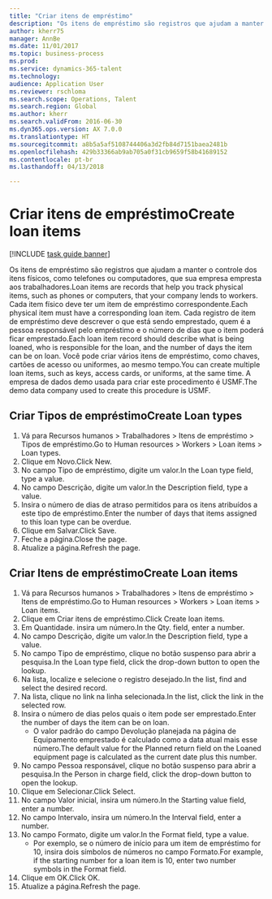 ```yaml
--- 
title: "Criar itens de empréstimo"
description: "Os itens de empréstimo são registros que ajudam a manter o controle dos itens físicos, como telefones ou computadores, que sua empresa empresta aos trabalhadores."
author: kherr75
manager: AnnBe
ms.date: 11/01/2017
ms.topic: business-process
ms.prod: 
ms.service: dynamics-365-talent
ms.technology: 
audience: Application User
ms.reviewer: rschloma
ms.search.scope: Operations, Talent
ms.search.region: Global
ms.author: kherr
ms.search.validFrom: 2016-06-30
ms.dyn365.ops.version: AX 7.0.0
ms.translationtype: HT
ms.sourcegitcommit: a8b5a5af5108744406a3d2fb84d7151baea2481b
ms.openlocfilehash: 429b33366ab9ab705a0f31cb9659f58b41689152
ms.contentlocale: pt-br
ms.lasthandoff: 04/13/2018

---
```

# <a name="create-loan-items"></a><span data-ttu-id="90bbf-103">Criar itens de empréstimo</span><span class="sxs-lookup"><span data-stu-id="90bbf-103">Create loan items</span></span>

[!INCLUDE [task guide banner](../../includes/task-guide-banner.md)]

<span data-ttu-id="90bbf-104">Os itens de empréstimo são registros que ajudam a manter o controle dos itens físicos, como telefones ou computadores, que sua empresa empresta aos trabalhadores.</span><span class="sxs-lookup"><span data-stu-id="90bbf-104">Loan items are records that help you track physical items, such as phones or computers, that your company lends to workers.</span></span> <span data-ttu-id="90bbf-105">Cada item físico deve ter um item de empréstimo correspondente.</span><span class="sxs-lookup"><span data-stu-id="90bbf-105">Each physical item must have a corresponding loan item.</span></span> <span data-ttu-id="90bbf-106">Cada registro de item de empréstimo deve descrever o que está sendo emprestado, quem é a pessoa responsável pelo empréstimo e o número de dias que o item poderá ficar emprestado.</span><span class="sxs-lookup"><span data-stu-id="90bbf-106">Each loan item record should describe what is being loaned, who is responsible for the loan, and the number of days the item can be on loan.</span></span> <span data-ttu-id="90bbf-107">Você pode criar vários itens de empréstimo, como chaves, cartões de acesso ou uniformes, ao mesmo tempo.</span><span class="sxs-lookup"><span data-stu-id="90bbf-107">You can create multiple loan items, such as keys, access cards, or uniforms, at the same time.</span></span> <span data-ttu-id="90bbf-108">A empresa de dados demo usada para criar este procedimento é USMF.</span><span class="sxs-lookup"><span data-stu-id="90bbf-108">The demo data company used to create this procedure is USMF.</span></span>


## <a name="create-loan-types"></a><span data-ttu-id="90bbf-109">Criar Tipos de empréstimo</span><span class="sxs-lookup"><span data-stu-id="90bbf-109">Create Loan types</span></span>
1. <span data-ttu-id="90bbf-110">Vá para Recursos humanos > Trabalhadores > Itens de empréstimo > Tipos de empréstimo.</span><span class="sxs-lookup"><span data-stu-id="90bbf-110">Go to Human resources > Workers > Loan items > Loan types.</span></span>
2. <span data-ttu-id="90bbf-111">Clique em Novo.</span><span class="sxs-lookup"><span data-stu-id="90bbf-111">Click New.</span></span>
3. <span data-ttu-id="90bbf-112">No campo Tipo de empréstimo, digite um valor.</span><span class="sxs-lookup"><span data-stu-id="90bbf-112">In the Loan type field, type a value.</span></span>
4. <span data-ttu-id="90bbf-113">No campo Descrição, digite um valor.</span><span class="sxs-lookup"><span data-stu-id="90bbf-113">In the Description field, type a value.</span></span>
5. <span data-ttu-id="90bbf-114">Insira o número de dias de atraso permitidos para os itens atribuídos a este tipo de empréstimo.</span><span class="sxs-lookup"><span data-stu-id="90bbf-114">Enter the number of days that items assigned to this loan type can be overdue.</span></span> 
6. <span data-ttu-id="90bbf-115">Clique em Salvar.</span><span class="sxs-lookup"><span data-stu-id="90bbf-115">Click Save.</span></span>
7. <span data-ttu-id="90bbf-116">Feche a página.</span><span class="sxs-lookup"><span data-stu-id="90bbf-116">Close the page.</span></span>
8. <span data-ttu-id="90bbf-117">Atualize a página.</span><span class="sxs-lookup"><span data-stu-id="90bbf-117">Refresh the page.</span></span>

## <a name="create-loan-items"></a><span data-ttu-id="90bbf-118">Criar Itens de empréstimo</span><span class="sxs-lookup"><span data-stu-id="90bbf-118">Create Loan items</span></span>
1. <span data-ttu-id="90bbf-119">Vá para Recursos humanos > Trabalhadores > Itens de empréstimo > Itens de empréstimo.</span><span class="sxs-lookup"><span data-stu-id="90bbf-119">Go to Human resources > Workers > Loan items > Loan items.</span></span>
2. <span data-ttu-id="90bbf-120">Clique em Criar itens de empréstimo.</span><span class="sxs-lookup"><span data-stu-id="90bbf-120">Click Create loan items.</span></span>
3. <span data-ttu-id="90bbf-121">Em Quantidade. insira um número.</span><span class="sxs-lookup"><span data-stu-id="90bbf-121">In the Qty. field, enter a number.</span></span>
4. <span data-ttu-id="90bbf-122">No campo Descrição, digite um valor.</span><span class="sxs-lookup"><span data-stu-id="90bbf-122">In the Description field, type a value.</span></span>
5. <span data-ttu-id="90bbf-123">No campo Tipo de empréstimo, clique no botão suspenso para abrir a pesquisa.</span><span class="sxs-lookup"><span data-stu-id="90bbf-123">In the Loan type field, click the drop-down button to open the lookup.</span></span>
6. <span data-ttu-id="90bbf-124">Na lista, localize e selecione o registro desejado.</span><span class="sxs-lookup"><span data-stu-id="90bbf-124">In the list, find and select the desired record.</span></span>
7. <span data-ttu-id="90bbf-125">Na lista, clique no link na linha selecionada.</span><span class="sxs-lookup"><span data-stu-id="90bbf-125">In the list, click the link in the selected row.</span></span>
8. <span data-ttu-id="90bbf-126">Insira o número de dias pelos quais o item pode ser emprestado.</span><span class="sxs-lookup"><span data-stu-id="90bbf-126">Enter the number of days the item can be on loan.</span></span>
    * <span data-ttu-id="90bbf-127">O valor padrão do campo Devolução planejada na página de Equipamento emprestado é calculado como a data atual mais esse número.</span><span class="sxs-lookup"><span data-stu-id="90bbf-127">The default value for the Planned return field on the Loaned equipment page is calculated as the current date plus this number.</span></span>  
9. <span data-ttu-id="90bbf-128">No campo Pessoa responsável, clique no botão suspenso para abrir a pesquisa.</span><span class="sxs-lookup"><span data-stu-id="90bbf-128">In the Person in charge field, click the drop-down button to open the lookup.</span></span>
10. <span data-ttu-id="90bbf-129">Clique em Selecionar.</span><span class="sxs-lookup"><span data-stu-id="90bbf-129">Click Select.</span></span>
11. <span data-ttu-id="90bbf-130">No campo Valor inicial, insira um número.</span><span class="sxs-lookup"><span data-stu-id="90bbf-130">In the Starting value field, enter a number.</span></span>
12. <span data-ttu-id="90bbf-131">No campo Intervalo, insira um número.</span><span class="sxs-lookup"><span data-stu-id="90bbf-131">In the Interval field, enter a number.</span></span>
13. <span data-ttu-id="90bbf-132">No campo Formato, digite um valor.</span><span class="sxs-lookup"><span data-stu-id="90bbf-132">In the Format field, type a value.</span></span>
    * <span data-ttu-id="90bbf-133">Por exemplo, se o número de início para um item de empréstimo for 10, insira dois símbolos de números no campo Formato.</span><span class="sxs-lookup"><span data-stu-id="90bbf-133">For example, if the starting number for a loan item is 10, enter two number symbols in the Format field.</span></span>  
14. <span data-ttu-id="90bbf-134">Clique em OK.</span><span class="sxs-lookup"><span data-stu-id="90bbf-134">Click OK.</span></span>
15. <span data-ttu-id="90bbf-135">Atualize a página.</span><span class="sxs-lookup"><span data-stu-id="90bbf-135">Refresh the page.</span></span>


